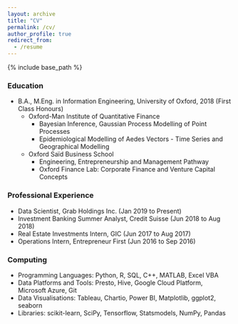 ```yaml
---
layout: archive
title: "CV"
permalink: /cv/
author_profile: true
redirect_from:
  - /resume
---
```


{% include base_path %}

### Education
* B.A., M.Eng. in Information Engineering, University of Oxford, 2018 (First Class Honours)
  * Oxford-Man Institute of Quantitative Finance
    * Bayesian Inference, Gaussian Process Modelling of Point Processes
    * Epidemiological Modelling of Aedes Vectors - Time Series and Geographical Modelling
  * Oxford Saïd Business School
    * Engineering, Entrepreneurship and Management Pathway
    * Oxford Finance Lab: Corporate Finance and Venture Capital Concepts
    

### Professional Experience
* Data Scientist, Grab Holdings Inc. (Jan 2019 to Present)
* Investment Banking Summer Analyst, Credit Suisse (Jun 2018 to Aug 2018)
* Real Estate Investments Intern, GIC (Jun 2017 to Aug 2017)
* Operations Intern, Entrepreneur First (Jun 2016 to Sep 2016)

### Computing
* Programming Languages: Python, R, SQL, C++, MATLAB, Excel VBA
* Data Platforms and Tools: Presto, Hive, Google Cloud Platform, Microsoft Azure, Git
* Data Visualisations: Tableau, Chartio, Power BI, Matplotlib, ggplot2, seaborn
* Libraries: scikit-learn, SciPy, Tensorflow, Statsmodels, NumPy, Pandas
